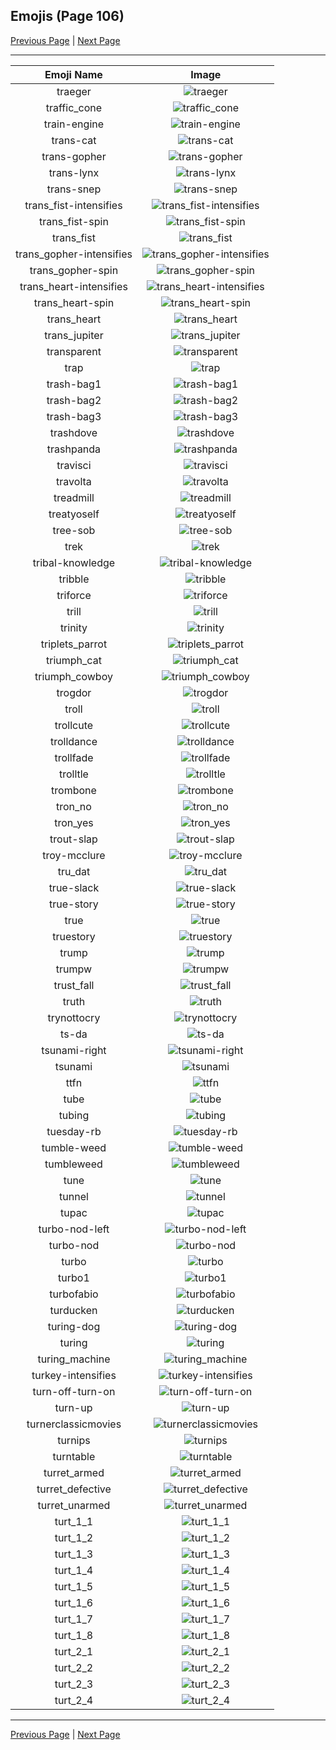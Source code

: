 
## Emojis (Page 106)

[Previous Page](/docs/hc/page-t-0105.md)
  | [Next Page](/docs/hc/page-t-0107.md)

<hr />

|Emoji Name|Image|
| :-: | :-: |
|traeger| ![traeger](/emojis/hc/traeger.png)|
|traffic_cone| ![traffic_cone](/emojis/hc/traffic_cone.png)|
|train-engine| ![train-engine](/emojis/hc/train-engine.png)|
|trans-cat| ![trans-cat](/emojis/hc/trans-cat.png)|
|trans-gopher| ![trans-gopher](/emojis/hc/trans-gopher.png)|
|trans-lynx| ![trans-lynx](/emojis/hc/trans-lynx.png)|
|trans-snep| ![trans-snep](/emojis/hc/trans-snep.png)|
|trans_fist-intensifies| ![trans_fist-intensifies](/emojis/hc/trans_fist-intensifies.gif)|
|trans_fist-spin| ![trans_fist-spin](/emojis/hc/trans_fist-spin.gif)|
|trans_fist| ![trans_fist](/emojis/hc/trans_fist.png)|
|trans_gopher-intensifies| ![trans_gopher-intensifies](/emojis/hc/trans_gopher-intensifies.gif)|
|trans_gopher-spin| ![trans_gopher-spin](/emojis/hc/trans_gopher-spin.gif)|
|trans_heart-intensifies| ![trans_heart-intensifies](/emojis/hc/trans_heart-intensifies.gif)|
|trans_heart-spin| ![trans_heart-spin](/emojis/hc/trans_heart-spin.gif)|
|trans_heart| ![trans_heart](/emojis/hc/trans_heart.png)|
|trans_jupiter| ![trans_jupiter](/emojis/hc/trans_jupiter.png)|
|transparent| ![transparent](/emojis/hc/transparent.png)|
|trap| ![trap](/emojis/hc/trap.png)|
|trash-bag1| ![trash-bag1](/emojis/hc/trash-bag1.png)|
|trash-bag2| ![trash-bag2](/emojis/hc/trash-bag2.png)|
|trash-bag3| ![trash-bag3](/emojis/hc/trash-bag3.png)|
|trashdove| ![trashdove](/emojis/hc/trashdove.png)|
|trashpanda| ![trashpanda](/emojis/hc/trashpanda.png)|
|travisci| ![travisci](/emojis/hc/travisci.png)|
|travolta| ![travolta](/emojis/hc/travolta.gif)|
|treadmill| ![treadmill](/emojis/hc/treadmill.png)|
|treatyoself| ![treatyoself](/emojis/hc/treatyoself.png)|
|tree-sob| ![tree-sob](/emojis/hc/tree-sob.png)|
|trek| ![trek](/emojis/hc/trek.png)|
|tribal-knowledge| ![tribal-knowledge](/emojis/hc/tribal-knowledge.png)|
|tribble| ![tribble](/emojis/hc/tribble.png)|
|triforce| ![triforce](/emojis/hc/triforce.gif)|
|trill| ![trill](/emojis/hc/trill.png)|
|trinity| ![trinity](/emojis/hc/trinity.png)|
|triplets_parrot| ![triplets_parrot](/emojis/hc/triplets_parrot.gif)|
|triumph_cat| ![triumph_cat](/emojis/hc/triumph_cat.png)|
|triumph_cowboy| ![triumph_cowboy](/emojis/hc/triumph_cowboy.png)|
|trogdor| ![trogdor](/emojis/hc/trogdor.gif)|
|troll| ![troll](/emojis/hc/troll.png)|
|trollcute| ![trollcute](/emojis/hc/trollcute.png)|
|trolldance| ![trolldance](/emojis/hc/trolldance.gif)|
|trollfade| ![trollfade](/emojis/hc/trollfade.gif)|
|trolltle| ![trolltle](/emojis/hc/trolltle.png)|
|trombone| ![trombone](/emojis/hc/trombone.png)|
|tron_no| ![tron_no](/emojis/hc/tron_no.png)|
|tron_yes| ![tron_yes](/emojis/hc/tron_yes.png)|
|trout-slap| ![trout-slap](/emojis/hc/trout-slap.gif)|
|troy-mcclure| ![troy-mcclure](/emojis/hc/troy-mcclure.png)|
|tru_dat| ![tru_dat](/emojis/hc/tru_dat.jpg)|
|true-slack| ![true-slack](/emojis/hc/true-slack.png)|
|true-story| ![true-story](/emojis/hc/true-story.png)|
|true| ![true](/emojis/hc/true.png)|
|truestory| ![truestory](/emojis/hc/truestory.png)|
|trump| ![trump](/emojis/hc/trump.png)|
|trumpw| ![trumpw](/emojis/hc/trumpw.png)|
|trust_fall| ![trust_fall](/emojis/hc/trust_fall.png)|
|truth| ![truth](/emojis/hc/truth.jpg)|
|trynottocry| ![trynottocry](/emojis/hc/trynottocry.gif)|
|ts-da| ![ts-da](/emojis/hc/ts-da.png)|
|tsunami-right| ![tsunami-right](/emojis/hc/tsunami-right.png)|
|tsunami| ![tsunami](/emojis/hc/tsunami.png)|
|ttfn| ![ttfn](/emojis/hc/ttfn.png)|
|tube| ![tube](/emojis/hc/tube.png)|
|tubing| ![tubing](/emojis/hc/tubing.jpg)|
|tuesday-rb| ![tuesday-rb](/emojis/hc/tuesday-rb.png)|
|tumble-weed| ![tumble-weed](/emojis/hc/tumble-weed.gif)|
|tumbleweed| ![tumbleweed](/emojis/hc/tumbleweed.gif)|
|tune| ![tune](/emojis/hc/tune.gif)|
|tunnel| ![tunnel](/emojis/hc/tunnel.png)|
|tupac| ![tupac](/emojis/hc/tupac.jpg)|
|turbo-nod-left| ![turbo-nod-left](/emojis/hc/turbo-nod-left.gif)|
|turbo-nod| ![turbo-nod](/emojis/hc/turbo-nod.gif)|
|turbo| ![turbo](/emojis/hc/turbo.png)|
|turbo1| ![turbo1](/emojis/hc/turbo1.png)|
|turbofabio| ![turbofabio](/emojis/hc/turbofabio.gif)|
|turducken| ![turducken](/emojis/hc/turducken.jpg)|
|turing-dog| ![turing-dog](/emojis/hc/turing-dog.png)|
|turing| ![turing](/emojis/hc/turing.png)|
|turing_machine| ![turing_machine](/emojis/hc/turing_machine.jpg)|
|turkey-intensifies| ![turkey-intensifies](/emojis/hc/turkey-intensifies.gif)|
|turn-off-turn-on| ![turn-off-turn-on](/emojis/hc/turn-off-turn-on.gif)|
|turn-up| ![turn-up](/emojis/hc/turn-up.png)|
|turnerclassicmovies| ![turnerclassicmovies](/emojis/hc/turnerclassicmovies.gif)|
|turnips| ![turnips](/emojis/hc/turnips.png)|
|turntable| ![turntable](/emojis/hc/turntable.png)|
|turret_armed| ![turret_armed](/emojis/hc/turret_armed.png)|
|turret_defective| ![turret_defective](/emojis/hc/turret_defective.png)|
|turret_unarmed| ![turret_unarmed](/emojis/hc/turret_unarmed.png)|
|turt_1_1| ![turt_1_1](/emojis/hc/turt_1_1.png)|
|turt_1_2| ![turt_1_2](/emojis/hc/turt_1_2.png)|
|turt_1_3| ![turt_1_3](/emojis/hc/turt_1_3.png)|
|turt_1_4| ![turt_1_4](/emojis/hc/turt_1_4.png)|
|turt_1_5| ![turt_1_5](/emojis/hc/turt_1_5.png)|
|turt_1_6| ![turt_1_6](/emojis/hc/turt_1_6.png)|
|turt_1_7| ![turt_1_7](/emojis/hc/turt_1_7.png)|
|turt_1_8| ![turt_1_8](/emojis/hc/turt_1_8.png)|
|turt_2_1| ![turt_2_1](/emojis/hc/turt_2_1.png)|
|turt_2_2| ![turt_2_2](/emojis/hc/turt_2_2.png)|
|turt_2_3| ![turt_2_3](/emojis/hc/turt_2_3.png)|
|turt_2_4| ![turt_2_4](/emojis/hc/turt_2_4.png)|

<hr/>

[Previous Page](/docs/hc/page-t-0105.md)
  | [Next Page](/docs/hc/page-t-0107.md)